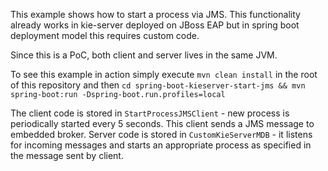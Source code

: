 This example shows how to start a process via JMS. This functionality already works in kie-server deployed on JBoss EAP but in spring boot deployment model this requires custom code.

Since this is a PoC, both client and server lives in the same JVM.

To see this example in action simply execute `mvn clean install` in the root of this repository and then `cd spring-boot-kieserver-start-jms && mvn spring-boot:run -Dspring-boot.run.profiles=local`

The client code is stored in `StartProcessJMSClient` - new process is periodically started every 5 seconds.
This client sends a JMS message to embedded broker.
Server code is stored in `CustomKieServerMDB` - it listens for incoming messages and starts an appropriate process as specified in the message sent by client.